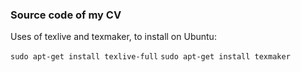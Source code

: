 ### Source code of my CV

Uses of texlive and texmaker, to install on Ubuntu:

`sudo apt-get install texlive-full`
`sudo apt-get install texmaker`
